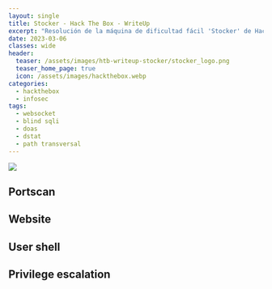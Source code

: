 ```yaml
---
layout: single
title: Stocker - Hack The Box - WriteUp
excerpt: "Resolución de la máquina de dificultad fácil 'Stocker' de Hack the Box"
date: 2023-03-06
classes: wide
header:
  teaser: /assets/images/htb-writeup-stocker/stocker_logo.png
  teaser_home_page: true
  icon: /assets/images/hackthebox.webp
categories:
  - hackthebox
  - infosec
tags:  
  - websocket
  - blind sqli
  - doas
  - dstat
  - path transversal
---
```


![](/assets/images/htb-soccer-writeup/stocker-logo.png)

## Portscan

## Website

## User shell

## Privilege escalation

